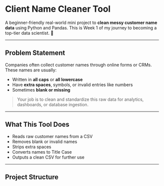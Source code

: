 # Client Name Cleaner Tool

A beginner-friendly real-world mini project to **clean messy customer name data** using Python and Pandas. This is Week 1 of my journey to becoming a top-tier data scientist. 💼

---

## Problem Statement

Companies often collect customer names through online forms or CRMs. These names are usually:
- Written in **all caps** or **all lowercase**
- Have **extra spaces**, symbols, or invalid entries like numbers
- Sometimes **blank or missing**

> Your job is to clean and standardize this raw data for analytics, dashboards, or database ingestion.

---

## What This Tool Does

- Reads raw customer names from a CSV  
- Removes blank or invalid names  
- Strips extra spaces  
- Converts names to Title Case  
- Outputs a clean CSV for further use

---

## Project Structure

